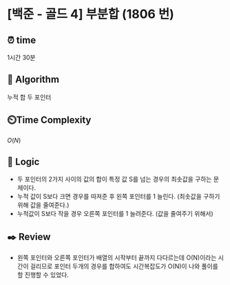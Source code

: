 # [백준 - 골드 4] 부분합 (1806 번)

## ⏰  **time**

1시간 30분

## :pushpin: **Algorithm**

누적 합
두 포인터

## ⏲️**Time Complexity**

$O(N)$

## :round_pushpin: **Logic**

- 두 포인터의 2가지 사이의 값의 합이 특정 값 S를 넘는 경우의 최솟값을 구하는 문제이다.
- 누적 값이 S보다 크면 경우를 따져준 후 왼쪽 포인터를 1 늘린다. (최솟값을 구하기 위해 값을 줄여준다.)
- 누적값이 S보다 작을 경우 오른쪽 포인터를 1 늘려준다. (값을 줄여주기 위해서)


## :black_nib: **Review**

- 왼쪽 포인터와 오른쪽 포인터가 배열의 시작부터 끝까지 다다르는데 O(N)이라는 시간이 걸리므로 포인터 두개의 경우를 합하여도 시간복잡도가 O(N)이 나와 풀이를 할 진행할 수 있었다.
